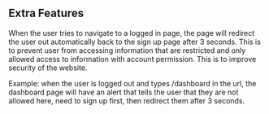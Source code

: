 ## Extra Features

When the user tries to navigate to a logged in page, the page will redirect the user out automatically back to the sign up page after 3 seconds.
This is to prevent user from accessing information that are restricted and only allowed access to information with account permission.
This is to improve security of the website.

Example: when the user is logged out and types /dashboard in the url, the dashboard page will have an alert that tells the user that they are not allowed here, need to sign up first, then redirect them after 3 seconds.

